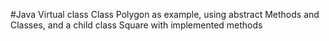 #Java Virtual class
Class Polygon as example, using abstract Methods and Classes, and a child class Square with implemented methods
